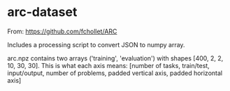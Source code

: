 # arc-dataset

From: https://github.com/fchollet/ARC

Includes a processing script to convert JSON to numpy array.

arc.npz contains two arrays ('training', 'evaluation') with shapes [400, 2, 2, 10, 30, 30]. This is what each axis means:
[number of tasks, train/test, input/output, number of problems, padded vertical axis, padded horizontal axis]
